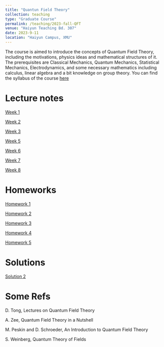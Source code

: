 ```yaml
---
title: "Quantun Field Theory"
collection: teaching
type: "Graduate Course"
permalink: /teaching/2023-fall-QFT
venue: "Haiyun Teaching Bd. 307"
date: 2023-9-11
location: "Haiyun Campus, XMU"
---
```


The course is aimed to introduce the concepts of Quantum Field Theory, including the motivations, physics ideas and mathematical structures of it. The prerequisites are Classical Mechanics, Quantum Mechanics, Statistical Mechanics, Electrodynamics, and some necessary mathematics including calculus, linear algebra and a bit knowledge on group theory. You can find the syllabus of the course [here](https://playdaye.github.io/saltyeggache/files/Syllabus.pdf)

Lecture notes
======
[Week 1](https://www.jianguoyun.com/p/DVWVWDsQj6P9CxjcyJoF)

[Week 2](https://www.jianguoyun.com/p/DZiw-bMQj6P9CxjryJoF)

[Week 3](https://www.jianguoyun.com/p/DWKoejcQj6P9CxjM95sFIAA)

[Week 5](https://www.jianguoyun.com/p/DVYTUX8Qj6P9Cxibv50FIAA)

[Week 6](https://www.jianguoyun.com/p/DSIXvL8Qj6P9CxiL0p4FIAA)

[Week 7](https://www.jianguoyun.com/p/DVJhEZsQj6P9Cxi8nKAFIAA)

[Week 8](https://www.jianguoyun.com/p/DRNOTfkQj6P9CxiaxKEFIAA)









Homeworks
======
[Homework 1](https://playdaye.github.io/saltyeggache/files/HW1.pdf)

[Homework 2](https://playdaye.github.io/saltyeggache/files/HW2.pdf)

[Homework 3](https://playdaye.github.io/saltyeggache/files/HW3.pdf)

[Homework 4](https://playdaye.github.io/saltyeggache/files/HW4.pdf)

[Homework 5](https://playdaye.github.io/saltyeggache/files/HW5.pdf)








Solutions
======
<!--[Solution 1](https://playdaye.github.io/saltyeggache/files/Sol1.pdf)-->

[Solution 2](https://playdaye.github.io/saltyeggache/files/Sol2.pdf)






Some Refs
======
D. Tong, Lectures on Quantum Field Theory

A. Zee, Quantum Field Theory in a Nutshell

M. Peskin and D. Schroeder, An Introduction to Quantum Field Theory

S. Weinberg, Quantum Theory of Fields

